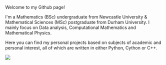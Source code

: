 Welcome to my Github page!

I'm a Mathematics (BSc) undergraduate from Newcastle University & Mathematical Sciences (MSc) postgraduate from Durham University. I mainly focus on Data analysis, Computational Mathematics and Mathematical Physics.

Here you can find my personal projects based on subjects of academic and personal interest, all of which are written in either Python, Cython or C++.


<img src="https://github-readme-stats.vercel.app/api/top-langs?username=zluvsand&theme=dark&layout=compact"/>
